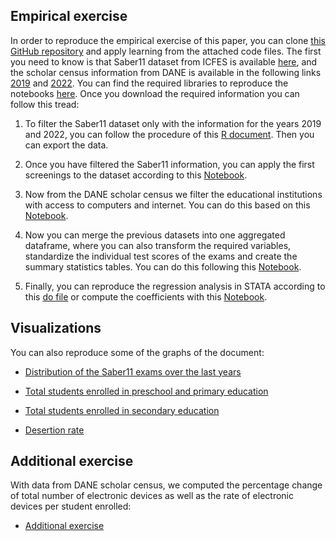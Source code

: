 ## Empirical exercise

In order to reproduce the empirical exercise of this paper, you can clone [this GitHub repository][1] and apply learning from the attached code files. The first you need to know is that Saber11 dataset from ICFES is available [here][2], and the scholar census information from DANE is available in the following links [2019][3] and [2022][4]. You can find the required libraries to reproduce the notebooks [here][5]. Once you download the required information you can follow this tread:

1. To filter the Saber11 dataset only with the information for the years 2019 and 2022, you can follow the procedure of this [R document][6]. Then you can export the data.

2. Once you have filtered the Saber11 information, you can apply the first screenings to the dataset according to this [Notebook][7].

3. Now from the DANE scholar census we filter the educational institutions with access to computers and internet. You can do this based on this [Notebook][8].

4. Now you can merge the previous datasets into one aggregated dataframe, where you can also transform the required variables, standardize the individual test scores of the exams and create the summary statistics tables. You can do this following this [Notebook][9].

5. Finally, you can reproduce the regression analysis in STATA according to this [do file][10] or compute the coefficients with this [Notebook][16].

## Visualizations

You can also reproduce some of the graphs of the document:

* [Distribution of the Saber11 exams over the last years][11]

* [Total students enrolled in preschool and primary education][12]

* [Total students enrolled in secondary education][13]

* [Desertion rate][14]

## Additional exercise

With data from DANE scholar census, we computed the percentage change of total number of electronic devices as well as the rate of electronic devices per student enrolled:

* [Additional exercise][15]

[1]: https://github.com/migue-08/Research_paper_MS_econ
[2]: https://www.datos.gov.co/Educaci-n/Resultados-nicos-Saber-11/kgxf-xxbe/about_data
[3]: https://microdatos.dane.gov.co/index.php/catalog/669/get-microdata
[4]: https://microdatos.dane.gov.co/index.php/catalog/801/get-microdata
[5]: https://github.com/migue-08/Research_paper_MS_econ/raw/refs/heads/main/requirements.txt
[6]: https://migue-08.github.io/Research_paper_MS_econ/
[7]: https://nbviewer.org/github/migue-08/Research_paper_MS_econ/blob/main/Saber_11_Cleaning.ipynb
[8]: https://nbviewer.org/github/migue-08/Research_paper_MS_econ/blob/main/Acceso_tecnolog%C3%ADa_por_estudiante.ipynb
[9]: https://nbviewer.org/github/migue-08/Research_paper_MS_econ/blob/main/merged.ipynb
[10]: https://github.com/migue-08/Research_paper_MS_econ/raw/refs/heads/main/regression_analysis.do
[11]: https://nbviewer.org/github/migue-08/Research_paper_MS_econ/blob/main/Grafico_distribucion_datos.ipynb
[12]: https://nbviewer.org/github/migue-08/Research_paper_MS_econ/blob/main/Matricula_ed_inic_bas_primaria.ipynb
[13]: https://nbviewer.org/github/migue-08/Research_paper_MS_econ/blob/main/Matricula_ed_bas_sec_media.ipynb
[14]: https://nbviewer.org/github/migue-08/Research_paper_MS_econ/blob/main/Tasa_deserci%C3%B3n.ipynb
[15]: https://nbviewer.org/github/migue-08/Research_paper_MS_econ/blob/main/Tasa_tecnolog%C3%ADa_por_estudiante.ipynb
[16]: https://nbviewer.org/github/migue-08/Research_paper_MS_econ/blob/main/regression_coefs.ipynb